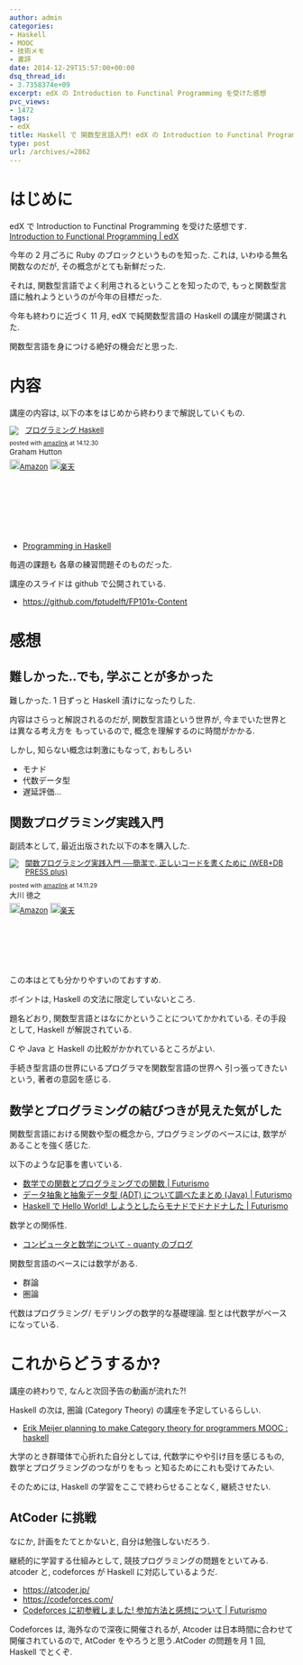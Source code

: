 ```yaml
---
author: admin
categories:
- Haskell
- MOOC
- 技術メモ
- 書評
date: 2014-12-29T15:57:00+00:00
dsq_thread_id:
- 3.7358374e+09
excerpt: edX の Introduction to Functinal Programming を受けた感想
pvc_views:
- 1472
tags:
- edX
title: Haskell で 関数型言語入門! edX の Introduction to Functinal Programming を受けた.
type: post
url: /archives/=2862
---
```


はじめに
========

edX で Introduction to Functinal Programming を受けた感想です.
[Introduction to Functional Programming |
edX](https://www.edx.org/course/introduction-functional-programming-delftx-fp101x#.VKFxvr5MKc)

今年の 2 月ごろに Ruby のブロックというものを知った. これは,
いわゆる無名関数なのだが, その概念がとても新鮮だった.

それは, 関数型言語でよく利用されるということを知ったので,
もっと関数型言語に触れようというのが今年の目標だった.

今年も終わりに近づく 11 月, edX で純関数型言語の Haskell
の講座が開講された.

関数型言語を身につける絶好の機会だと思った.

内容
====

講座の内容は, 以下の本をはじめから終わりまで解説していくもの.

<div class='amazlink-box' style='text-align:left;padding-bottom:20px;font-size:small;/zoom: 1;overflow: hidden;'><div class='amazlink-list' style='clear: both;'><div class='amazlink-image' style='float:left;margin:0px 12px 1px 0px;'><a href='https://www.amazon.co.jp/%E3%83%97%E3%83%AD%E3%82%B0%E3%83%A9%E3%83%9F%E3%83%B3%E3%82%B0Haskell-Graham-Hutton/dp/4274067815%3FSubscriptionId%3DAKIAJDINZW45GEGLXQQQ%26tag%3Dsleephacker-22%26linkCode%3Dxm2%26camp%3D2025%26creative%3D165953%26creativeASIN%3D4274067815' target='_blank' rel='nofollow'><img src='https://ecx.images-amazon.com/images/I/41pybn9bpCL._SL160_.jpg' style='border: none;' /></a></div><div class='amazlink-info' style='height:160; margin-bottom: 10px'><div class='amazlink-name' style='margin-bottom:10px;line-height:120%'><a href='https://www.amazon.co.jp/%E3%83%97%E3%83%AD%E3%82%B0%E3%83%A9%E3%83%9F%E3%83%B3%E3%82%B0Haskell-Graham-Hutton/dp/4274067815%3FSubscriptionId%3DAKIAJDINZW45GEGLXQQQ%26tag%3Dsleephacker-22%26linkCode%3Dxm2%26camp%3D2025%26creative%3D165953%26creativeASIN%3D4274067815' rel='nofollow' target='_blank'>プログラミング Haskell</a></div><div class='amazlink-powered' style='font-size:80%;margin-top:5px;line-height:120%'>posted with <a href='https://amazlink.keizoku.com/' title='アマゾンアフィリエイトリンク作成ツール' target='_blank'>amazlink</a> at 14.12.30</div><div class='amazlink-detail'>Graham Hutton<br /></div><div class='amazlink-sub-info' style='float: left;'><div class='amazlink-link' style='margin-top: 5px'><img src='https://amazlink.fuyu.gs/icon_amazon.png' width='18'><a href='https://www.amazon.co.jp/%E3%83%97%E3%83%AD%E3%82%B0%E3%83%A9%E3%83%9F%E3%83%B3%E3%82%B0Haskell-Graham-Hutton/dp/4274067815%3FSubscriptionId%3DAKIAJDINZW45GEGLXQQQ%26tag%3Dsleephacker-22%26linkCode%3Dxm2%26camp%3D2025%26creative%3D165953%26creativeASIN%3D4274067815' rel='nofollow' target='_blank'>Amazon</a> <img src='https://amazlink.fuyu.gs/icon_rakuten.gif' width='18'><a href='https://hb.afl.rakuten.co.jp/hgc/g00q0724.n763w947.g00q0724.n763x2b4/?pc=http%3A%2F%2Fbooks.rakuten.co.jp%2Frb%2F6239337%2F&m=http%3A%2F%2Fm.rakuten.co.jp%2Frms%2Fmsv%2FItem%3Fn%3D6239337%26surl%3Dbook' rel='nofollow' target='_blank'>楽天</a></div></div></div></div></div>

-   [Programming in Haskell](https://www.cs.nott.ac.uk/~gmh/book.html)

毎週の課題も 各章の練習問題そのものだった.

講座のスライドは github で公開されている.

-   <https://github.com/fptudelft/FP101x-Content>

感想
====

難しかった..でも, 学ぶことが多かった
------------------------------------

難しかった. 1 日ずっと Haskell 漬けになったりした.

内容はさらっと解説されるのだが, 関数型言語という世界が,
今までいた世界とは異なる考え方を もっているので,
概念を理解するのに時間がかかる.

しかし, 知らない概念は刺激にもなって, おもしろい

-   モナド
-   代数データ型
-   遅延評価...

関数プログラミング実践入門
--------------------------

副読本として, 最近出版された以下の本を購入した.

<div class='amazlink-box' style='text-align:left;padding-bottom:20px;font-size:small;/zoom: 1;overflow: hidden;'><div class='amazlink-list' style='clear: both;'><div class='amazlink-image' style='float:left;margin:0px 12px 1px 0px;'><a href='https://www.amazon.co.jp/%E9%96%A2%E6%95%B0%E3%83%97%E3%83%AD%E3%82%B0%E3%83%A9%E3%83%9F%E3%83%B3%E3%82%B0%E5%AE%9F%E8%B7%B5%E5%85%A5%E9%96%80-%E2%94%80%E2%94%80%E7%B0%A1%E6%BD%94%E3%81%A7%E3%80%81%E6%AD%A3%E3%81%97%E3%81%84%E3%82%B3%E3%83%BC%E3%83%89%E3%82%92%E6%9B%B8%E3%81%8F%E3%81%9F%E3%82%81%E3%81%AB-WEB-PRESS-plus/dp/4774169269%3FSubscriptionId%3DAKIAJDINZW45GEGLXQQQ%26tag%3Dsleephacker-22%26linkCode%3Dxm2%26camp%3D2025%26creative%3D165953%26creativeASIN%3D4774169269' target='_blank' rel='nofollow'><img src='https://ecx.images-amazon.com/images/I/51C0LpV9lGL._SL160_.jpg' style='border: none;' /></a></div><div class='amazlink-info' style='height:160; margin-bottom: 10px'><div class='amazlink-name' style='margin-bottom:10px;line-height:120%'><a href='https://www.amazon.co.jp/%E9%96%A2%E6%95%B0%E3%83%97%E3%83%AD%E3%82%B0%E3%83%A9%E3%83%9F%E3%83%B3%E3%82%B0%E5%AE%9F%E8%B7%B5%E5%85%A5%E9%96%80-%E2%94%80%E2%94%80%E7%B0%A1%E6%BD%94%E3%81%A7%E3%80%81%E6%AD%A3%E3%81%97%E3%81%84%E3%82%B3%E3%83%BC%E3%83%89%E3%82%92%E6%9B%B8%E3%81%8F%E3%81%9F%E3%82%81%E3%81%AB-WEB-PRESS-plus/dp/4774169269%3FSubscriptionId%3DAKIAJDINZW45GEGLXQQQ%26tag%3Dsleephacker-22%26linkCode%3Dxm2%26camp%3D2025%26creative%3D165953%26creativeASIN%3D4774169269' rel='nofollow' target='_blank'>関数プログラミング実践入門 ──簡潔で, 正しいコードを書くために (WEB+DB PRESS plus)</a></div><div class='amazlink-powered' style='font-size:80%;margin-top:5px;line-height:120%'>posted with <a href='https://amazlink.keizoku.com/' title='アマゾンアフィリエイトリンク作成ツール' target='_blank'>amazlink</a> at 14.11.29</div><div class='amazlink-detail'>大川 徳之<br /></div><div class='amazlink-sub-info' style='float: left;'><div class='amazlink-link' style='margin-top: 5px'><img src='https://amazlink.fuyu.gs/icon_amazon.png' width='18'><a href='https://www.amazon.co.jp/%E9%96%A2%E6%95%B0%E3%83%97%E3%83%AD%E3%82%B0%E3%83%A9%E3%83%9F%E3%83%B3%E3%82%B0%E5%AE%9F%E8%B7%B5%E5%85%A5%E9%96%80-%E2%94%80%E2%94%80%E7%B0%A1%E6%BD%94%E3%81%A7%E3%80%81%E6%AD%A3%E3%81%97%E3%81%84%E3%82%B3%E3%83%BC%E3%83%89%E3%82%92%E6%9B%B8%E3%81%8F%E3%81%9F%E3%82%81%E3%81%AB-WEB-PRESS-plus/dp/4774169269%3FSubscriptionId%3DAKIAJDINZW45GEGLXQQQ%26tag%3Dsleephacker-22%26linkCode%3Dxm2%26camp%3D2025%26creative%3D165953%26creativeASIN%3D4774169269' rel='nofollow' target='_blank'>Amazon</a> <img src='https://amazlink.fuyu.gs/icon_rakuten.gif' width='18'><a href='https://hb.afl.rakuten.co.jp/hgc/g00q0724.n763w947.g00q0724.n763x2b4/?pc=http%3A%2F%2Fbooks.rakuten.co.jp%2Frb%2F12985290%2F&m=http%3A%2F%2Fm.rakuten.co.jp%2Frms%2Fmsv%2FItem%3Fn%3D12985290%26surl%3Dbook' rel='nofollow' target='_blank'>楽天</a></div></div></div></div></div>

この本はとても分かりやすいのておすすめ.

ボイントは, Haskell の文法に限定していないところ.

題名どおり, 関数型言語とはなにかということについてかかれている.
その手段として, Haskell が解説されている.

C や Java と Haskell の比較がかかれているところがよい.

手続き型言語の世界にいるプログラマを関数型言語の世界へ
引っ張ってきたいという, 著者の意図を感じる.

数学とプログラミングの結びつきが見えた気がした
----------------------------------------------

関数型言語における関数や型の概念から, プログラミングのベースには,
数学があることを強く感じた.

以下のような記事を書いている.

-   [数学での関数とプログラミングでの関数 |
    Futurismo](https://futurismo.biz/archives/2664)
-   [データ抽象と抽象データ型 (ADT) について調べたまとめ (Java) |
    Futurismo](https://futurismo.biz/archives/2730)
-   [Haskell で Hello World! しようとしたらモナドでドナドナした |
    Futurismo](https://futurismo.biz/archives/2765)

数学との関係性.

-   [コンピュータと数学について - quanty
    のブログ](https://quanty.sakura.ne.jp/blog/2014/04/post-53.html)

関数型言語のベースには数学がある.

-   群論
-   圏論

代数はプログラミング/ モデリングの数学的な基礎理論.
型とは代数学がベースになっている.

これからどうするか?
===================

講座の終わりで, なんと次回予告の動画が流れた?!

Haskell の次は, 圏論 (Category Theory) の講座を予定しているらしい.

-   [Erik Meijer planning to make Category theory for programmers MOOC :
    haskell](https://www.reddit.com/r/haskell/comments/2o5m95/erik_meijer_planning_to_make_category_theory_for/)

大学のとき群環体で心折れた自分としては, 代数学にやや引け目を感じるもの,
数学とプログラミングのつながりをもっ と知るためにこれも受けてみたい.

そのためには, Haskell の学習をここで終わらせることなく, 継続させたい.

AtCoder に挑戦
--------------

なにか, 計画をたてとかないと, 自分は勉強しないだろう.

継続的に学習する仕組みとして, 競技プログラミングの問題をといてみる.
atcoder と, codeforces が Haskell に対応しているようだ.

-   <https://atcoder.jp/>
-   <https://codeforces.com/>
-   [Codeforces に初参戦しました! 参加方法と感想について |
    Futurismo](https://futurismo.biz/archives/1685)

Codeforces は, 海外なので深夜に開催されるが, Atcoder
は日本時間に合わせて開催されているので, AtCoder をやろうと思う.AtCoder
の問題を月 1 回, Haskell でとくぞ.
